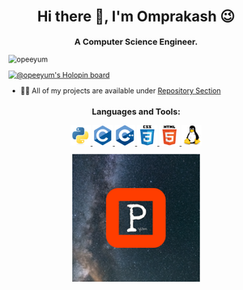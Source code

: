 <!--
**opeeyum/opeeyum** is a ✨ _special_ ✨ repository because its `README.md` (this file) appears on your GitHub profile.

Here are some ideas to get you started:

- 🔭 I’m currently working on ...
- 🌱 I’m currently learning ...
- 👯 I’m looking to collaborate on ...
- 🤔 I’m looking for help with ...
- 💬 Ask me about ...
- 📫 How to reach me: ...
- 😄 Pronouns: ...
- ⚡ Fun fact: ...
-->
<h1 align="center">Hi there 👋, I'm Omprakash 😉 </h1>
<h3 align="center">A Computer Science Engineer.</h3>

<p align="left"> 
 <img src="https://komarev.com/ghpvc/?username=opeeyum&label=Profile%20views&color=0e75b6&style=flat" alt="opeeyum" /> 
</p>

[![@opeeyum's Holopin board](https://holopin.me/opeeyum)](https://holopin.io/@opeeyum)

<!-- 🌱 I'm Currently learning **Django and Django Rest Framework**-->

- 👨‍💻 All of my projects are available under [Repository Section](https://github.com/opeeyum?tab=repositories)

<!-- 💬 Majorly worked with **Python**-->

<!-- 📫 How to reach me **omprakash36mishra@gmail.com**-->

<h3 align="center">Languages and Tools:</h3>
<p align="center"> 
  <a href="https://www.python.org" target="_blank" rel="noreferrer"> 
    <img src="https://raw.githubusercontent.com/devicons/devicon/master/icons/python/python-original.svg" alt="python" width="40" height="40"/> 
  </a>
  <a href="https://www.cprogramming.com/" target="_blank" rel="noreferrer"> 
    <img src="https://raw.githubusercontent.com/devicons/devicon/master/icons/c/c-original.svg" alt="c" width="40" height="40"/> 
  </a> 
  <a href="https://www.w3schools.com/cpp/" target="_blank" rel="noreferrer"> 
    <img src="https://raw.githubusercontent.com/devicons/devicon/master/icons/cplusplus/cplusplus-original.svg" alt="cplusplus" width="40" height="40"/> 
  </a> 
  <a href="https://www.w3schools.com/css/" target="_blank" rel="noreferrer"> 
    <img src="https://raw.githubusercontent.com/devicons/devicon/master/icons/css3/css3-original-wordmark.svg" alt="css3" width="40" height="40"/> 
  </a> 
  <a href="https://www.w3.org/html/" target="_blank" rel="noreferrer"> 
    <img src="https://raw.githubusercontent.com/devicons/devicon/master/icons/html5/html5-original-wordmark.svg" alt="html5" width="40" height="40"/> 
  </a> 
  <a href="https://www.linux.org/" target="_blank" rel="noreferrer"> 
    <img src="https://raw.githubusercontent.com/devicons/devicon/master/icons/linux/linux-original.svg" alt="linux" width="40" height="40"/> 
  </a>  
</p>

<div align="center">
    <style>
        /* Logo Styles */
        .logo-container {
            text-align: center;
            margin-top: 20px;
            position: relative; /* Required for positioning the logo */
        }
        .fading-logo {
            max-width: 50%; /* Set the maximum width to ensure optimal size */
            height: auto; /* Maintain the aspect ratio */
            opacity: 1;
            transition: opacity 0.5s ease, transform 0.5s ease; /* Add a smooth transition effect for both opacity and transform */
        }
        .logo-container:hover .fading-logo {
            opacity: 0.5; /* Change the opacity to the desired level when hovering */
            transform: scale(0.9); /* Scale the logo slightly when hovering */
        }
    </style>
    <img src="op_logo_fill.jpg" alt="OP" class="fading-logo">
</div>

